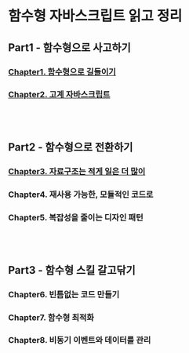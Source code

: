 # 함수형 자바스크립트 읽고 정리

## Part1 - 함수형으로 사고하기

### [Chapter1. 함수형으로 길들이기](./Chapter1/Chapter1.md)

### [Chapter2. 고계 자바스크립트](./Chapter2/Chapter2.md)

<br></br>

## Part2 - 함수형으로 전환하기

### [Chapter3. 자료구조는 적게 일은 더 많이](./Chapter3/Chapter3.md)

### Chapter4. 재사용 가능한, 모듈적인 코드로

### Chapter5. 복잡성을 줄이는 디자인 패턴

<br></br>

## Part3 - 함수형 스킬 갈고닦기

### Chapter6. 빈틈없는 코드 만들기

### Chapter7. 함수형 최적화

### Chapter8. 비동기 이벤트와 데이터를 관리
